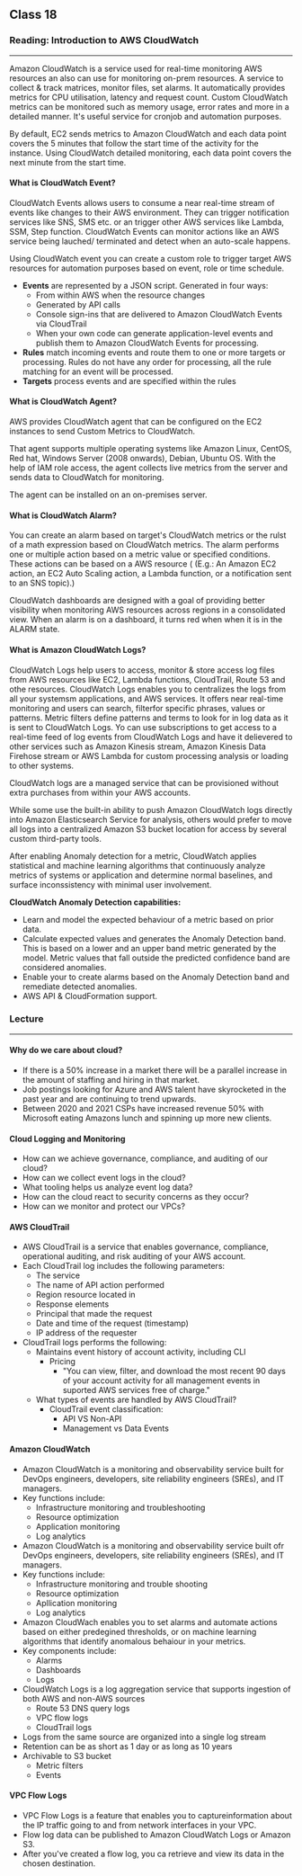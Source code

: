 ## Class 18

### Reading: Introduction to AWS CloudWatch

------

Amazon CloudWatch is a service used for real-time monitoring AWS resources an also can use for monitoring on-prem resources. A service to collect & track matrices, monitor files, set alarms. It automatically provides metrics for CPU utilisation, latency and request count. Custom CloudWatch metrics can be monitored such as memory usage, error rates and more in a detailed manner. It's useful service for cronjob and automation purposes.

By default, EC2 sends metrics to Amazon CloudWatch and each data point covers the 5 minutes that follow the start time of the activity for the instance. Using CloudWatch detailed monitoring, each data point covers the next minute from the start time.

#### What is CloudWatch Event?

CloudWatch Events allows users to consume a near real-time stream of events like changes to their AWS environment. They can trigger notification services like SNS, SMS etc. or an trigger other AWS services like Lambda, SSM, Step function. CloudWatch Events can monitor actions like an AWS service being lauched/ terminated and detect when an auto-scale happens.

Using CloudWatch event you can create a custom role to trigger target AWS resources for automation purposes based on event, role or time schedule.

+ **Events** are represented by a JSON script. Generated in four ways:
  + From within AWS when the resource changes
  + Generated by API calls
  + Console sign-ins that are delivered to Amazon CloudWatch Events via CloudTrail
  + When your own code can generate application-level events and publish them to Amazon CloudWatch Events for processing.
+ **Rules** match incoming events and route them to one or more targets or processing. Rules do not have any order for processing, all the rule matching for an event will be processed.
+ **Targets** process events and are specified within the rules

#### What is CloudWatch Agent?

AWS provides CloudWatch agent that can be configured on the EC2 instances to send Custom Metrics to CloudWatch.

That agent supports multiple operating systems like Amazon Linux, CentOS, Red hat, Windows Server (2008 onwards), Debian, Ubuntu OS. With the help of IAM role access, the agent collects live metrics from the server and sends data to CloudWatch for monitoring.

The agent can be installed on an on-premises server.

#### What is CloudWatch Alarm?

You can create an alarm based on target's CloudWatch metrics or the rulst of a math expression based on CloudWatch metrics. The alarm performs one or multiple action based on a metric value or specified conditions. These actions can be based on a AWS resource ( (E.g.: An Amazon EC2 action, an EC2 Auto Scaling action, a Lambda function, or a notification sent to an SNS topic).)

CloudWatch dashboards are designed with a goal of providing better visibility when monitoring AWS resources across regions in a consolidated view. When an alarm is on a dashboard, it turns red when when it is in the ALARM state.

#### What is Amazon CloudWatch Logs?

CloudWatch Logs help users to access, monitor & store access log files from AWS resources like EC2, Lambda functions, CloudTrail, Route 53 and othe resources. CloudWatch Logs enables you to centralizes the logs from all your systemsm applications, and AWS services. It offers near real-time monitoring and users can search, filterfor specific phrases, values or patterns. Metric filters define patterns and terms to look for in log data as it is sent to CloudWatch Logs. Yo can use subscriptions to get access to a real-time feed of log events from CloudWatch Logs and have it delievered to other services such as Amazon Kinesis stream, Amazon Kinesis Data Firehose stream or AWS Lambda for custom processing analysis or loading to other systems.

CloudWatch logs are a managed service that can be provisioned without extra purchases from within your AWS accounts.

While some use the built-in ability to push Amazon CloudWatch logs directly into Amazon Elasticsearch Service for analysis, others would prefer to move all logs into a centralized Amazon S3 bucket location for access by several custom third-party tools.

After enabling Anomaly detection for a metric, CloudWatch applies statistical and machine learning algorithms that continuously analyze metrics of systems or application and determine normal baselines, and surface inconssistency with minimal user involvement.

**CloudWatch Anomaly Detection capabilities:**

+ Learn and model the expected behaviour of a metric based on prior data.
+ Calculate expected values and generates the Anomaly Detection band. This is based on a lower and an upper band metric generated by the model. Metric values that fall outside the predicted confidence band are considered anomalies.
+ Enable your to create alarms based on the Anomaly Detection band and remediate detected anomalies.
+ AWS API  & CloudFormation support.

### Lecture

------

#### Why do we care about cloud?

+ If there is a 50% increase in a market there will be a parallel increase in the amount of staffing and hiring in that market.
+ Job postings looking for Azure and AWS talent have skyrocketed in the past year and are continuing to trend upwards.
+ Between 2020 and 2021 CSPs have increased revenue 50% with Microsoft eating Amazons lunch and spinning up more new clients.

#### Cloud Logging and Monitoring

+ How can we achieve governance, compliance, and auditing of our cloud?
+ How can we collect event logs in the cloud?
+ What tooling helps us analyze event log data?
+ How can the cloud react to security concerns as they occur?
+ How can we monitor and protect our VPCs?

#### AWS CloudTrail

+ AWS CloudTrail is a service that enables governance, compliance, operational auditing, and risk auditing of your AWS account.
+ Each CloudTrail log includes the following parameters:
  + The service
  + The name of API action performed
  + Region resource located in
  + Response elements
  + Principal that made the request
  + Date and time of the request (timestamp)
  + IP address of the requester
+ CloudTrail logs performs the following:
  + Maintains event history of account activity, including CLI
    + Pricing
      + "You can view, filter, and download the most recent 90 days of your account activity for all management events in suported AWS services free of charge."
  + What types of events are handled by AWS CloudTrail?
    + CloudTrail event classification:
      + API VS Non-API
      + Management vs Data Events

#### Amazon CloudWatch

+ Amazon CloudWatch is a monitoring and observability service built for DevOps engineers, developers, site reliability engineers (SREs), and IT managers.
+ Key functions include:
  + Infrastructure monitoring and troubleshooting
  + Resource optimization
  + Application monitoring
  + Log analytics
+ Amazon CloudWatch is a monitoring and observability service built ofr DevOps engineers, developers, site reliability engineers (SREs), and IT managers.
+ Key functions include:
  + Infrastructure monitoring and trouble shooting
  + Resource optimization
  + Apllication monitoring
  + Log analytics
+ Amazon CloudWach enables you to set alarms and automate actions based on either predegined thresholds, or on machine learning algorithms that identify anomalous behaiour in your metrics.
+ Key components include:
  + Alarms
  + Dashboards
  + Logs
+ CloudWatch Logs is a log aggregation service that supports ingestion of both AWS and non-AWS sources
  + Route 53 DNS query logs
  + VPC flow logs
  + CloudTrail logs
+ Logs from the same source are organized into a single log stream
+ Retention can be as short as 1 day or as long as 10 years
+ Archivable to S3 bucket
  + Metric filters
  + Events

#### VPC Flow Logs

+ VPC Flow Logs is a feature that enables you to captureinformation about the IP traffic going to and from network interfaces in your VPC.
+ Flow log data can be published to Amazon CloudWatch Logs or Amazon S3.
+ After you've created a flow log, you ca retrieve and view its data in the chosen destination.